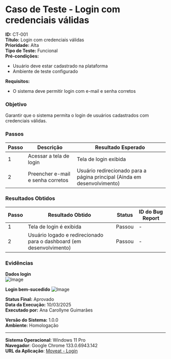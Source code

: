 # Caso de Teste - Login com credenciais válidas

**ID:** CT-001  
**Título:** Login com credenciais válidas  
**Prioridade:** Alta  
**Tipo de Teste:** Funcional  
**Pré-condições:**  
- Usuário deve estar cadastrado na plataforma  
- Ambiente de teste configurado  

**Requisitos:**  
- O sistema deve permitir login com e-mail e senha corretos  

### Objetivo
Garantir que o sistema permita o login de usuários cadastrados com credenciais válidas.

### Passos
| Passo | Descrição                         | Resultado Esperado                                                      |
|-------|-----------------------------------|-------------------------------------------------------------------------|
| 1     | Acessar a tela de login           | Tela de login exibida                                                   |
| 2     | Preencher e-mail e senha corretos | Usuário redirecionado para a página principal (Ainda em desenvolvimento)|

### Resultados Obtidos
| Passo | Resultado Obtido                                                     | Status | ID do Bug Report |
|-------|----------------------------------------------------------------------|--------|------------------|
| 1     | Tela de login é exibida                                              | Passou | -                |
| 2     | Usuário logado e redirecionado para o dashboard (em desenvolvimento) | Passou | -                |

### Evidências  
**Dados login**   
![Image](https://github.com/user-attachments/assets/e2b5a4cd-0493-4774-ac1b-aa24efc59b65)

**Login bem-sucedido**
![Image](https://github.com/user-attachments/assets/3d9831ed-219b-43e4-a019-54f8589f3ae7)

**Status Final:** Aprovado  
**Data da Execução:** 10/03/2025  
**Executado por:** Ana Carollyne Guimarães   

**Versão do Sistema:** 1.0.0  
**Ambiente:** Homologação 

---
**Sistema Operacional**: Windows 11 Pro  
**Navegador**: Google Chrome 133.0.6943.142  
**URL da Aplicação**: [Moveat - Login](http://localhost:3000/login)
